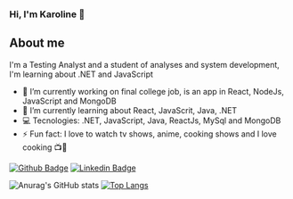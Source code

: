 ### Hi, I'm Karoline 👋

## About me
I'm a Testing Analyst and a student of analyses and system development, I'm learning about .NET and JavaScript 

- 🔭 I’m currently working on final college job, is an app in React, NodeJs, JavaScript and MongoDB
- 🌱 I’m currently learning about React, JavaScrit, Java, .NET
- 💻  Tecnologies: .NET, JavaScript, Java, ReactJs, MySql and MongoDB
- ⚡ Fun fact: I love to watch tv shows, anime, cooking shows and I love cooking 📺🍕

[![Github Badge](https://img.shields.io/badge/-Github-000?style=flat-square&logo=Github&logoColor=white&link=link_do_seu_perfil_no_github)](https://github.com/karolinelopes)
[![Linkedin Badge](https://img.shields.io/badge/-LinkedIn-blue?style=flat-square&logo=Linkedin&logoColor=white&link=link_do_seu_perfil_no_linkedin)](https://www.linkedin.com/in/karoline-lopes-silva/)

![Anurag's GitHub stats](https://github-readme-stats.vercel.app/api?username=karolinelopes&hide=contribs,prs)
[![Top Langs](https://github-readme-stats.vercel.app/api/top-langs/?username=karolinelopes)](https://github.com/anuraghazra/github-readme-stats)





